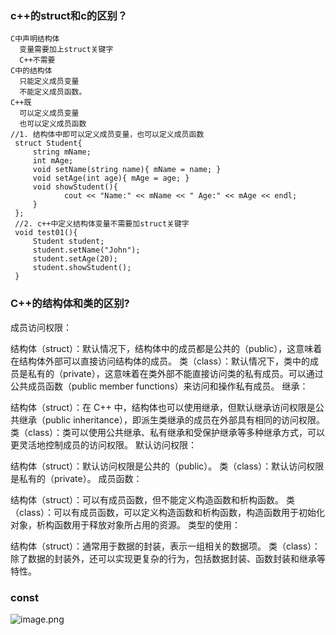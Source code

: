 ### c++的struct和c的区别？
```
C中声明结构体
  变量需要加上struct关键字
  C++不需要
C中的结构体
  只能定义成员变量
  不能定义成员函数。
C++既
  可以定义成员变量
  也可以定义成员函数
//1. 结构体中即可以定义成员变量，也可以定义成员函数
 struct Student{
     string mName;
     int mAge;
     void setName(string name){ mName = name; }
     void setAge(int age){ mAge = age; }
     void showStudent(){
            cout << "Name:" << mName << " Age:" << mAge << endl;
     }
 };
 //2. c++中定义结构体变量不需要加struct关键字
 void test01(){
     Student student;
     student.setName("John");
     student.setAge(20);
     student.showStudent();
 }

```

### C++的结构体和类的区别?
成员访问权限：

结构体（struct）：默认情况下，结构体中的成员都是公共的（public），这意味着在结构体外部可以直接访问结构体的成员。
类（class）：默认情况下，类中的成员是私有的（private），这意味着在类外部不能直接访问类的私有成员。可以通过公共成员函数（public member functions）来访问和操作私有成员。
继承：

结构体（struct）：在 C++ 中，结构体也可以使用继承，但默认继承访问权限是公共继承（public inheritance），即派生类继承的成员在外部具有相同的访问权限。
类（class）：类可以使用公共继承、私有继承和受保护继承等多种继承方式，可以更灵活地控制成员的访问权限。
默认访问权限：

结构体（struct）：默认访问权限是公共的（public）。
类（class）：默认访问权限是私有的（private）。
成员函数：

结构体（struct）：可以有成员函数，但不能定义构造函数和析构函数。
类（class）：可以有成员函数，可以定义构造函数和析构函数，构造函数用于初始化对象，析构函数用于释放对象所占用的资源。
类型的使用：

结构体（struct）：通常用于数据的封装，表示一组相关的数据项。
类（class）：除了数据的封装外，还可以实现更复杂的行为，包括数据封装、函数封装和继承等特性。

### const
![image.png](https://p3-juejin.byteimg.com/tos-cn-i-k3u1fbpfcp/517050b4a4984117a63066e8d22a8964~tplv-k3u1fbpfcp-zoom-in-crop-mark:1512:0:0:0.awebp)
